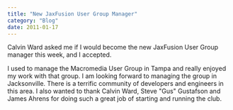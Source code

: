 ```yaml
---
title: "New JaxFusion User Group Manager"
category: "Blog"
date: 2011-01-17
---
```



Calvin Ward asked me if I would become the new JaxFusion User Group manager this week, and I accepted.

I used to manage the Macromedia User Group in Tampa and really enjoyed my work with that group. I am looking forward to managing the group in Jacksonville. There is a terrific community of developers and engineers in this area. I also wanted to thank Calvin Ward, Steve "Gus" Gustafson and James Ahrens for doing such a great job of starting and running the club.